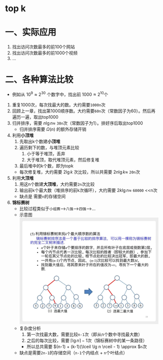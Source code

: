 # top k

# 一、实际应用

1. 找出访问次数最多的前100个网站
2. 找出访问次数最多的前1000个视频
3. ...

# 二、各种算法比较

- 例如从 $10^9 \approx 2^{30}$ 个数字中，找出前 $1000 \approx 2^{10}$个

1. 重复1000次，每次找最大的数。大约需要`1000n`次
2. 回顾上一章，找出第1000顺序数。大约需要`60n`次（常数因子为60）。然后再遍历一遍，取出top1000
3. 归并排序，需要 $n \lg n \approx$ `30n`次（常数因子为1）。排好序后取出top1000
    - 归并排序需要 $\Omega(n)$ 的额外存储开销
4. 利用**小顶堆**
    1. 先取出k个数建**小顶堆**
    2. 遍历剩下的数，与堆顶元素比较
        1. 小于等于堆顶，丢弃
        2. 大于堆顶，取代堆顶元素，然后修复堆
    3. 最后堆中的k个数，即为topk
    - 每次修复堆，大约需要 $2 \lg k$ 次比较，所以共需要 $2n \lg k \approx$ `20n`次
5. 利用**大顶堆**
    1. 用这n个数建**大顶堆**，大约需要`2n`次比较
    2. 输出前k个最大数（堆排序的前k次循环），大约需要 $2k \lg n \approx$ `60000` <<n次
    - 缺点是 需要`n`的存储空间
6. **锦标赛树**
    - 比较过程类似于`小组赛`-->`八强`-->`四强`-->...
    - 示意图
        ![tree](pngs/tree.png)
    - 复杂度分析
        1. 第一次找最大数，需要比较`n-1`次（即从n个数中寻找最大数）
        2. 之后的每次比较，需要 $\lceil \lg n \rceil - 1$次（锦标赛树中的某一条路径）
        - 所以总共需要 $(n-1) + (k-1)(\lceil \lg n \rceil - 1) \approx $`n`次
    - 缺点是需要`2n-1`的存储空间（`n-1`个内结点 + `n`个叶结点）

